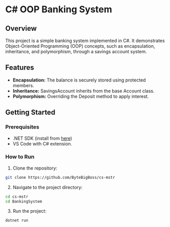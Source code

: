 # C# OOP Banking System

## Overview
This project is a simple banking system implemented in C#. It demonstrates Object-Oriented Programming (OOP) concepts, such as encapsulation, inheritance, and polymorphism, through a savings account system.

## Features
- **Encapsulation:** The balance is securely stored using protected members.
- **Inheritance:** SavingsAccount inherits from the base Account class.
- **Polymorphism:** Overriding the Deposit method to apply interest.

## Getting Started
### Prerequisites
- .NET SDK (install from [here](https://dotnet.microsoft.com/download))
- VS Code with C# extension.

### How to Run
1. Clone the repository:

```bash
git clone https://github.com/ByteBigBoss/cs-mstr
```

2. Navigate to the project directory:
```bash
cd cs-mstr
cd BankingSystem
```

3. Run the project:
```bash
dotnet run
```